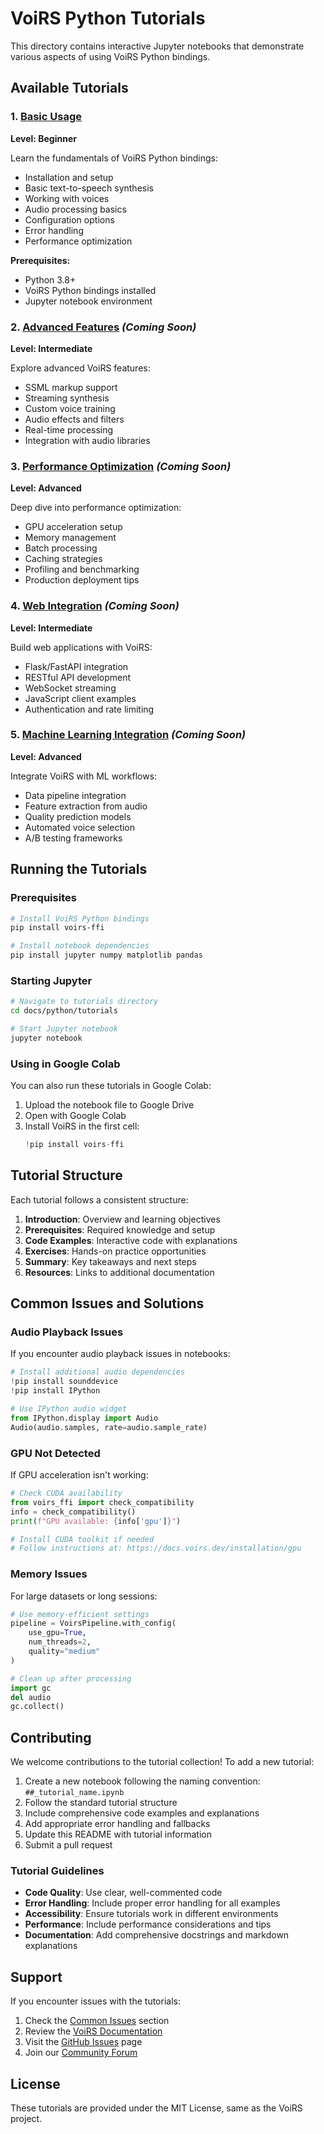 # VoiRS Python Tutorials

This directory contains interactive Jupyter notebooks that demonstrate various aspects of using VoiRS Python bindings.

## Available Tutorials

### 1. [Basic Usage](01_basic_usage.ipynb)
**Level: Beginner**

Learn the fundamentals of VoiRS Python bindings:
- Installation and setup
- Basic text-to-speech synthesis
- Working with voices
- Audio processing basics
- Configuration options
- Error handling
- Performance optimization

**Prerequisites:**
- Python 3.8+
- VoiRS Python bindings installed
- Jupyter notebook environment

### 2. [Advanced Features](02_advanced_features.ipynb) *(Coming Soon)*
**Level: Intermediate**

Explore advanced VoiRS features:
- SSML markup support
- Streaming synthesis
- Custom voice training
- Audio effects and filters
- Real-time processing
- Integration with audio libraries

### 3. [Performance Optimization](03_performance_optimization.ipynb) *(Coming Soon)*
**Level: Advanced**

Deep dive into performance optimization:
- GPU acceleration setup
- Memory management
- Batch processing
- Caching strategies
- Profiling and benchmarking
- Production deployment tips

### 4. [Web Integration](04_web_integration.ipynb) *(Coming Soon)*
**Level: Intermediate**

Build web applications with VoiRS:
- Flask/FastAPI integration
- RESTful API development
- WebSocket streaming
- JavaScript client examples
- Authentication and rate limiting

### 5. [Machine Learning Integration](05_ml_integration.ipynb) *(Coming Soon)*
**Level: Advanced**

Integrate VoiRS with ML workflows:
- Data pipeline integration
- Feature extraction from audio
- Quality prediction models
- Automated voice selection
- A/B testing frameworks

## Running the Tutorials

### Prerequisites

```bash
# Install VoiRS Python bindings
pip install voirs-ffi

# Install notebook dependencies
pip install jupyter numpy matplotlib pandas
```

### Starting Jupyter

```bash
# Navigate to tutorials directory
cd docs/python/tutorials

# Start Jupyter notebook
jupyter notebook
```

### Using in Google Colab

You can also run these tutorials in Google Colab:

1. Upload the notebook file to Google Drive
2. Open with Google Colab
3. Install VoiRS in the first cell:
   ```python
   !pip install voirs-ffi
   ```

## Tutorial Structure

Each tutorial follows a consistent structure:

1. **Introduction**: Overview and learning objectives
2. **Prerequisites**: Required knowledge and setup
3. **Code Examples**: Interactive code with explanations
4. **Exercises**: Hands-on practice opportunities
5. **Summary**: Key takeaways and next steps
6. **Resources**: Links to additional documentation

## Common Issues and Solutions

### Audio Playback Issues

If you encounter audio playback issues in notebooks:

```python
# Install additional audio dependencies
!pip install sounddevice
!pip install IPython

# Use IPython audio widget
from IPython.display import Audio
Audio(audio.samples, rate=audio.sample_rate)
```

### GPU Not Detected

If GPU acceleration isn't working:

```python
# Check CUDA availability
from voirs_ffi import check_compatibility
info = check_compatibility()
print(f"GPU available: {info['gpu']}")

# Install CUDA toolkit if needed
# Follow instructions at: https://docs.voirs.dev/installation/gpu
```

### Memory Issues

For large datasets or long sessions:

```python
# Use memory-efficient settings
pipeline = VoirsPipeline.with_config(
    use_gpu=True,
    num_threads=2,
    quality="medium"
)

# Clean up after processing
import gc
del audio
gc.collect()
```

## Contributing

We welcome contributions to the tutorial collection! To add a new tutorial:

1. Create a new notebook following the naming convention: `##_tutorial_name.ipynb`
2. Follow the standard tutorial structure
3. Include comprehensive code examples and explanations
4. Add appropriate error handling and fallbacks
5. Update this README with tutorial information
6. Submit a pull request

### Tutorial Guidelines

- **Code Quality**: Use clear, well-commented code
- **Error Handling**: Include proper error handling for all examples
- **Accessibility**: Ensure tutorials work in different environments
- **Performance**: Include performance considerations and tips
- **Documentation**: Add comprehensive docstrings and markdown explanations

## Support

If you encounter issues with the tutorials:

1. Check the [Common Issues](#common-issues-and-solutions) section
2. Review the [VoiRS Documentation](https://docs.voirs.dev/)
3. Visit the [GitHub Issues](https://github.com/cool-japan/voirs/issues) page
4. Join our [Community Forum](https://forum.voirs.dev/)

## License

These tutorials are provided under the MIT License, same as the VoiRS project.